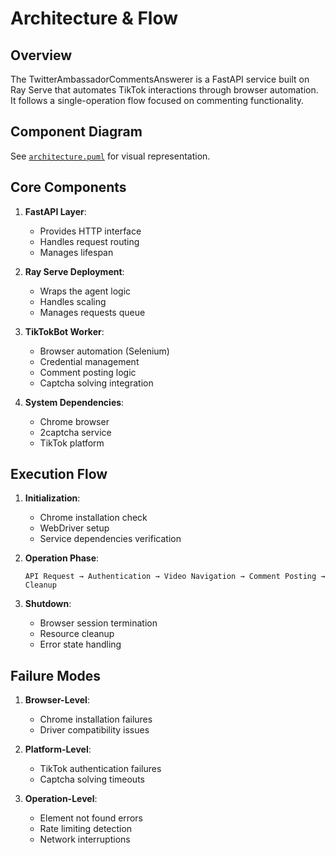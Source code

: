 # Architecture & Flow

## Overview
The TwitterAmbassadorCommentsAnswerer is a FastAPI service built on Ray Serve that automates TikTok interactions through browser automation. It follows a single-operation flow focused on commenting functionality.

## Component Diagram
See [`architecture.puml`](./architecture.puml) for visual representation.

## Core Components
1. **FastAPI Layer**:
   - Provides HTTP interface
   - Handles request routing
   - Manages lifespan

2. **Ray Serve Deployment**:
   - Wraps the agent logic
   - Handles scaling
   - Manages requests queue

3. **TikTokBot Worker**:
   - Browser automation (Selenium)
   - Credential management
   - Comment posting logic
   - Captcha solving integration

4. **System Dependencies**:
   - Chrome browser
   - 2captcha service
   - TikTok platform

## Execution Flow
1. **Initialization**:
   - Chrome installation check
   - WebDriver setup
   - Service dependencies verification

2. **Operation Phase**:
   ```plaintext
   API Request → Authentication → Video Navigation → Comment Posting → Cleanup
   ```

3. **Shutdown**:
   - Browser session termination
   - Resource cleanup
   - Error state handling

## Failure Modes
1. **Browser-Level**:
   - Chrome installation failures
   - Driver compatibility issues

2. **Platform-Level**:
   - TikTok authentication failures
   - Captcha solving timeouts

3. **Operation-Level**:
   - Element not found errors
   - Rate limiting detection
   - Network interruptions
